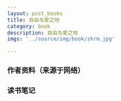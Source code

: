 ```yaml
---
layout: post_books
title: 自由与爱之地
category: book
description: 自由与爱之地
imgs: '../source/img/book/shrm.jpg'

---
```

### 作者资料（来源于网络）


### 读书笔记
 
